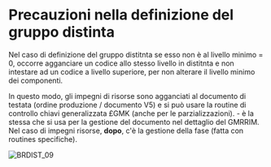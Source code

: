 # Precauzioni nella definizione del gruppo distinta
Nel caso di definizione del gruppo distitnta se esso non è al livello minimo = 0, occorre agganciare un codice allo stesso livello in distitnta e non intestare ad un codice a livello superiore, per non alterare il livello minimo dei componenti.

 In questo modo, gli impegni di risorse sono agganciati al documento di testata (ordine produzione / documento V5) e si può usare la routine di controllo chiavi generalizzata £GMK (anche per le parzializzazioni). - è la stessa che si usa per la gestione del documento nel dettaglio del GMRRIM.
Nel caso di impegni risorse, __dopo__, c'è la gestione della fase (fatta con routines specifiche).

![BRDIST_09](http://localhost:3000/immagini/BRDIST_N1/BRDIST_09.png)